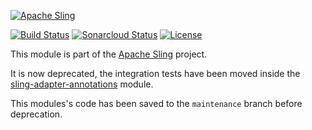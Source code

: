 [![Apache Sling](https://sling.apache.org/res/logos/sling.png)](https://sling.apache.org)

&#32;[![Build Status](https://ci-builds.apache.org/job/Sling/job/modules/job/sling-org-apache-sling-adapter-annotations-it/job/master/badge/icon)](https://ci-builds.apache.org/job/Sling/job/modules/job/sling-org-apache-sling-adapter-annotations-it/job/master/)&#32;[![Sonarcloud Status](https://sonarcloud.io/api/project_badges/measure?project=apache_sling-org-apache-sling-adapter-annotations-it&metric=alert_status)](https://sonarcloud.io/dashboard?id=apache_sling-org-apache-sling-adapter-annotations-it) [![License](https://img.shields.io/badge/License-Apache%202.0-blue.svg)](https://www.apache.org/licenses/LICENSE-2.0)

This module is part of the [Apache Sling](https://sling.apache.org) project.

It is now deprecated, the integration tests have been moved inside the
[sling-adapter-annotations](https://github.com/apache/sling-org-apache-sling-adapter-annotations)
module.

This modules's code has been saved to the `maintenance` branch before deprecation.


